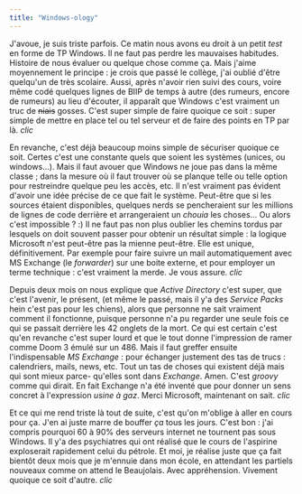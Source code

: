 ```yaml
---
title: "Windows-ology"
---
```


J'avoue, je suis triste parfois. Ce matin nous avons eu droit à un petit
_test_ en forme de TP Windows. Il ne faut pas perdre les mauvaises habitudes.
Histoire de nous évaluer ou quelque chose comme ça. Mais j'aime moyennement le
principe : je crois que passé le collège, j'ai oublié d'être quelqu'un de très
scolaire. Aussi, après n'avoir rien suivi des cours, voire même codé quelques
lignes de BIIP de temps à autre (des rumeurs, encore de rumeurs) au lieu
d'écouter, il apparaît que Windows c'est vraiment un truc de <s>niais</s>
gosses. C'est super simple de faire quoique ce soit : super simple de mettre
en place tel ou tel serveur et de faire des points en TP par là. *clic*

En revanche, c'est déjà beaucoup moins simple de sécuriser quoique ce soit.
Certes c'est une constante quels que soient les systèmes (unices, ou
windows...). Mais il faut avouer que Windows ne joue pas dans la même classe ;
dans la mesure où il faut trouver où se planque telle ou telle option pour
restreindre quelque peu les accès, etc. Il n'est vraiment pas évident d'avoir
une idée précise de ce que fait le système. Peut-être que si les sources
étaient disponibles, quelques nerds se pencheraient sur les millions de lignes
de code derrière et arrangeraient un _chouia_ les choses... Ou alors c'est
impossible ? :) Il ne faut pas non plus oublier les chemins tordus par
lesquels on doit souvent passer pour obtenir un résultat simple : la logique
Microsoft n'est peut-être pas la mienne peut-être. Elle est unique,
définitivement. Par exemple pour faire suivre un mail automatiquement avec MS
Exchange (le _forwarder_) sur une boite externe, et pour employer un terme
technique : c'est vraiment la merde. Je vous assure. *clic*

Depuis deux mois on nous explique que _Active Directory_ c'est super, que
c'est l'avenir, le présent, (et même le passé, mais il y'a des _Service Packs_
hein c'est pas pour les chiens), alors que personne ne sait vraiment comment
il fonctionne, puisque personne n'a pu regarder une seule fois ce qui se
passait derrière les 42 onglets de la mort. Ce qui est certain c'est qu'en
revanche c'est super lourd et que le tout donne l'impression de ramer comme
Doom 3 émulé sur un 486. Mais il faut greffer ensuite l'indispensable _MS
Exchange_ : pour échanger justement des tas de trucs : calendriers, mails,
news, etc. Tout un tas de choses qui existent déjà mais qui sont mieux parce-
qu'elles sont dans _Exchange_. Amen. C'est _groovy_ comme qui dirait. En fait
Exchange n'a été inventé que pour donner un sens concret à l'expression _usine
à gaz_. Merci Microsoft, maintenant on sait. *clic*

Et ce qui me rend triste là tout de suite, c'est qu'on m'oblige à aller en
cours pour ça. J'en ai juste marre de bouffer _ça_ tous les jours. C'est bon :
j'ai compris pourquoi 60 à 90% des serveurs internet ne tournent pas sous
Windows. Il y'a des psychiatres qui ont réalisé que le cours de l'aspirine
exploserait rapidement celui du pétrole. Et moi, je réalise juste que ça fait
bientôt deux mois que je m'ennuie dans mon école, en attendant les partiels
nouveaux comme on attend le Beaujolais. Avec appréhension. Vivement quoique ce
soit d'autre. *clic*

